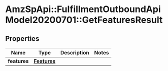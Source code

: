# AmzSpApi::FulfillmentOutboundApiModel20200701::GetFeaturesResult

## Properties
Name | Type | Description | Notes
------------ | ------------- | ------------- | -------------
**features** | [**Features**](Features.md) |  | 

